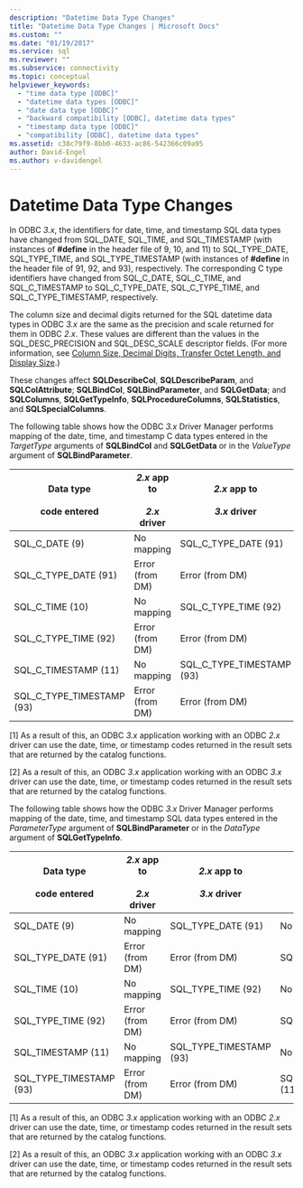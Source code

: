 ```yaml
---
description: "Datetime Data Type Changes"
title: "Datetime Data Type Changes | Microsoft Docs"
ms.custom: ""
ms.date: "01/19/2017"
ms.service: sql
ms.reviewer: ""
ms.subservice: connectivity
ms.topic: conceptual
helpviewer_keywords: 
  - "time data type [ODBC]"
  - "datetime data types [ODBC]"
  - "date data type [ODBC]"
  - "backward compatibility [ODBC], datetime data types"
  - "timestamp data type [ODBC]"
  - "compatibility [ODBC], datetime data types"
ms.assetid: c38c79f9-8bb0-4633-ac86-542366c09a95
author: David-Engel
ms.author: v-davidengel
---
```

# Datetime Data Type Changes
In ODBC *3.x*, the identifiers for date, time, and timestamp SQL data types have changed from SQL_DATE, SQL_TIME, and SQL_TIMESTAMP (with instances of **#define** in the header file of 9, 10, and 11) to SQL_TYPE_DATE, SQL_TYPE_TIME, and SQL_TYPE_TIMESTAMP (with instances of **#define** in the header file of 91, 92, and 93), respectively. The corresponding C type identifiers have changed from SQL_C_DATE, SQL_C_TIME, and SQL_C_TIMESTAMP to SQL_C_TYPE_DATE, SQL_C_TYPE_TIME, and SQL_C_TYPE_TIMESTAMP, respectively.  
  
 The column size and decimal digits returned for the SQL datetime data types in ODBC *3.x* are the same as the precision and scale returned for them in ODBC *2.x*. These values are different than the values in the SQL_DESC_PRECISION and SQL_DESC_SCALE descriptor fields. (For more information, see [Column Size, Decimal Digits, Transfer Octet Length, and Display Size](../../../odbc/reference/appendixes/column-size-decimal-digits-transfer-octet-length-and-display-size.md).)  
  
 These changes affect **SQLDescribeCol**, **SQLDescribeParam**, and **SQLColAttribute**; **SQLBindCol**, **SQLBindParameter**, and **SQLGetData**; and **SQLColumns**, **SQLGetTypeInfo**, **SQLProcedureColumns**, **SQLStatistics**, and **SQLSpecialColumns**.  
  
 The following table shows how the ODBC *3.x* Driver Manager performs mapping of the date, time, and timestamp C data types entered in the *TargetType* arguments of **SQLBindCol** and **SQLGetData** or in the *ValueType* argument of **SQLBindParameter**.  
  
|Data type<br /><br /> code entered|*2.x* app to<br /><br /> *2.x* driver|*2.x* app to<br /><br /> *3.x* driver|*3.x* app to<br /><br /> *2.x* driver|*3.x* app to<br /><br /> *3.x* driver|  
|--------------------------------|-----------------------------------|-----------------------------------|-----------------------------------|-----------------------------------|  
|SQL_C_DATE (9)|No mapping|SQL_C_TYPE_DATE (91)|No mapping[1]|SQL_C_TYPE_DATE (91)|  
|SQL_C_TYPE_DATE (91)|Error (from DM)|Error (from DM)|SQL_C_DATE (9)|No mapping[2]|  
|SQL_C_TIME (10)|No mapping|SQL_C_TYPE_TIME (92)|No mapping[1]|SQL_C_TYPE_TIME (92)|  
|SQL_C_TYPE_TIME (92)|Error (from DM)|Error (from DM)|SQL_C_TIME (10)|No mapping[2]|  
|SQL_C_TIMESTAMP (11)|No mapping|SQL_C_TYPE_TIMESTAMP (93)|No mapping[1]|SQL_C_TYPE_TIMESTAMP (93)|  
|SQL_C_TYPE_TIMESTAMP (93)|Error (from DM)|Error (from DM)|SQL_C_TIMESTAMP (11)|No mapping[2]|  
  
 [1]   As a result of this, an ODBC *3.x* application working with an ODBC *2.x* driver can use the date, time, or timestamp codes returned in the result sets that are returned by the catalog functions.  
  
 [2]   As a result of this, an ODBC *3.x* application working with an ODBC *3.x* driver can use the date, time, or timestamp codes returned in the result sets that are returned by the catalog functions.  
  
 The following table shows how the ODBC *3.x* Driver Manager performs mapping of the date, time, and timestamp SQL data types entered in the *ParameterType* argument of **SQLBindParameter** or in the *DataType* argument of **SQLGetTypeInfo**.  
  
|Data type<br /><br /> code entered|*2.x* app to<br /><br /> *2.x* driver|*2.x* app to<br /><br /> *3.x* driver|*3.x* app to<br /><br /> *2.x* driver|*3.x* app to<br /><br /> *3.x* driver|  
|--------------------------------|-----------------------------------|-----------------------------------|-----------------------------------|-----------------------------------|  
|SQL_DATE (9)|No mapping|SQL_TYPE_DATE (91)|No mapping[1]|SQL_TYPE_DATE (91)|  
|SQL_TYPE_DATE (91)|Error (from DM)|Error (from DM)|SQL_DATE (9)|No mapping[2]|  
|SQL_TIME (10)|No mapping|SQL_TYPE_TIME (92)|No mapping[1]|SQL_TYPE_TIME (92)|  
|SQL_TYPE_TIME (92)|Error (from DM)|Error (from DM)|SQL_TIME (10)|No mapping[2]|  
|SQL_TIMESTAMP (11)|No mapping|SQL_TYPE_TIMESTAMP (93)|No mapping[1]|SQL_TYPE_TIMESTAMP (93)|  
|SQL_TYPE_TIMESTAMP (93)|Error (from DM)|Error (from DM)|SQL_TIMESTAMP (11)|No mapping[2]|  
  
 [1]   As a result of this, an ODBC *3.x* application working with an ODBC *2.x* driver can use the date, time, or timestamp codes returned in the result sets that are returned by the catalog functions.  
  
 [2]   As a result of this, an ODBC *3.x* application working with an ODBC *3.x* driver can use the date, time, or timestamp codes returned in the result sets that are returned by the catalog functions.
